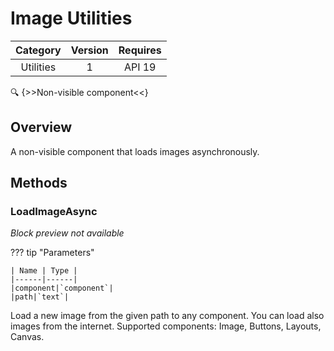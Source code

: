 # Image Utilities

| Category | Version | Requires |
|:--------:|:-------:|:--------:|
|Utilities|1|API 19 | Android 4.4 - 4.4.4 KitKat|

:mag: {>>Non-visible component<<}

## Overview

A non-visible component that loads images asynchronously.

## Methods

### LoadImageAsync

_Block preview not available_

??? tip "Parameters"

    | Name | Type |
    |------|------|
    |component|`component`|
    |path|`text`|


Load a new image from the given path to any component. You can load also images from the internet. Supported components: Image, Buttons, Layouts, Canvas.